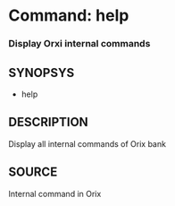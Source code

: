 # Command: help

### Display Orxi internal commands

## SYNOPSYS
+ help

## DESCRIPTION
Display all internal commands of Orix bank

## SOURCE
Internal command in Orix 
